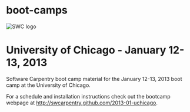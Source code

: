 boot-camps
==========
![SWC logo](http://software-carpentry.org/img/software-carpentry-banner.png)

# University of Chicago - January 12-13, 2013
Software Carpentry boot camp material
for the January 12-13, 2013 boot camp at the University of Chicago. 

For a schedule and installation instructions check out the bootcamp webpage at 
http://swcarpentry.github.com/2013-01-uchicago.
